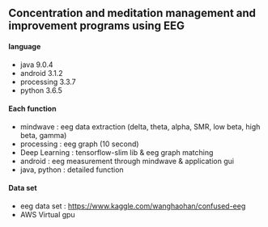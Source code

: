 ## Concentration and meditation management and improvement programs using EEG

#### language
* java 9.0.4
* android 3.1.2
* processing 3.3.7
* python 3.6.5

#### Each function
* mindwave : eeg data extraction (delta, theta, alpha, SMR, low beta, high beta, gamma)
* processing : eeg graph (10 second)
* Deep Learning : tensorflow-slim lib & eeg graph matching
* android : eeg measurement through mindwave & application gui
* java, python : detailed function

#### Data set
* eeg data set : https://www.kaggle.com/wanghaohan/confused-eeg
* AWS Virtual gpu
